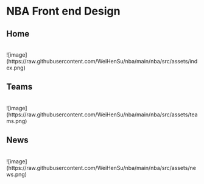 # NBA Front end Design

## Home
<br>
![image](https://raw.githubusercontent.com/WeiHenSu/nba/main/nba/src/assets/index.png)

## Teams
<br>
![image](https://raw.githubusercontent.com/WeiHenSu/nba/main/nba/src/assets/teams.png)

## News
<br>
![image](https://raw.githubusercontent.com/WeiHenSu/nba/main/nba/src/assets/news.png)
